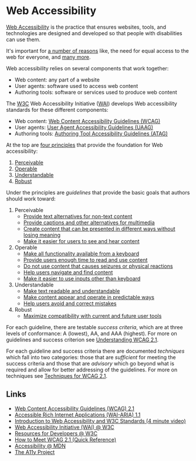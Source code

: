 # Web Accessibility

[Web Accessibility](https://www.w3.org/WAI/fundamentals/accessibility-intro/#what) is the practice that ensures websites, tools, and technologies are designed and developed so that people with disabilities can use them.

It's important for [a number of reasons](https://www.w3.org/standards/webdesign/accessibility#case) like, the need for equal access to the web for everyone, and [many more](https://www.w3.org/WAI/fundamentals/accessibility-intro/#important).

Web accessibility relies on several components that work together:

* Web content: any part of a website
* User agents: software used to access web content
* Authoring tools: software or services used to produce web content

The [W3C](https://www.w3.org) Web Accessibility Initiative ([WAI](https://www.w3.org/WAI/)) develops Web accessibility standards for these different components:

* Web content: [Web Content Accessibility Guidelines (WCAG)](https://www.w3.org/WAI/standards-guidelines/wcag/)
* User agents: [User Agent Accessibility Guidelines (UAAG)](https://www.w3.org/WAI/standards-guidelines/uaag/)
* Authoring tools: [Authoring Tool Accessibility Guidelines (ATAG)](https://www.w3.org/WAI/standards-guidelines/atag/)

At the top are [four principles](https://www.w3.org/WAI/fundamentals/accessibility-principles/) that provide the foundation for Web accessibility:

1. [Perceivable](https://www.w3.org/TR/2018/REC-WCAG21-20180605/#perceivable)
1. [Operable](https://www.w3.org/TR/2018/REC-WCAG21-20180605/#operable)
1. [Understandable](https://www.w3.org/TR/2018/REC-WCAG21-20180605/#understandable)
1. [Robust](https://www.w3.org/TR/2018/REC-WCAG21-20180605/#robust)

Under the principles are _guidelines_ that provide the basic goals that authors should work toward:

1. Perceivable
    * [Provide text alternatives for non-text content](https://www.w3.org/TR/2018/REC-WCAG21-20180605/#text-alternatives)
    * [Provide captions and other alternatives for multimedia](https://www.w3.org/TR/2018/REC-WCAG21-20180605/#time-based-media)
    * [Create content that can be presented in different ways without losing meaning](https://www.w3.org/TR/2018/REC-WCAG21-20180605/#adaptable)
    * [Make it easier for users to see and hear content](https://www.w3.org/TR/2018/REC-WCAG21-20180605/#distinguishable)
1. Operable
    * [Make all functionality available from a keyboard](https://www.w3.org/TR/2018/REC-WCAG21-20180605/#keyboard-accessible)
    * [Provide users enough time to read and use content](https://www.w3.org/TR/2018/REC-WCAG21-20180605/#enough-time)
    * [Do not use content that causes seizures or physical reactions](https://www.w3.org/TR/2018/REC-WCAG21-20180605/#seizures-and-physical-reactions)
    * [Help users navigate and find content](https://www.w3.org/TR/2018/REC-WCAG21-20180605/#navigable)
    * [Make it easier to use inputs other than keyboard](https://www.w3.org/TR/2018/REC-WCAG21-20180605/#input-modalities)
1. Understandable
    * [Make text readable and understandable](https://www.w3.org/TR/2018/REC-WCAG21-20180605/#readable)
    * [Make content appear and operate in predictable ways](https://www.w3.org/TR/2018/REC-WCAG21-20180605/#predictable)
    * [Help users avoid and correct mistakes](https://www.w3.org/TR/2018/REC-WCAG21-20180605/#input-assistance)
1. Robust
    * [Maximize compatibility with current and future user tools](https://www.w3.org/TR/2018/REC-WCAG21-20180605/#compatible)

For each guideline, there are testable _success criteria_, which are at three levels of conformance: A (lowest), AA, and AAA (highest). For more on guidelines and success criterion see [Understanding WCAG 2.1](https://www.w3.org/WAI/WCAG21/Understanding/).

For each guideline and success criteria there are documented _techniques_ which fall into two categories: those that are _sufficient_ for meeting the success criteria and those that are _advisory_ which go beyond what is required and allow for better addressing of the guidelines. For more on techniques see [Techniques for WCAG 2.1](https://www.w3.org/WAI/WCAG21/Techniques/).

## Links

* [Web Content Accessibility Guidelines (WCAG) 2.1](https://www.w3.org/TR/2018/REC-WCAG21-20180605/)
* [Accessible Rich Internet Applications (WAI-ARIA) 1.1](https://www.w3.org/TR/2017/REC-wai-aria-1.1-20171214/)
* [Introduction to Web Accessibility and W3C Standards (4 minute video)](https://www.youtube.com/watch?v=20SHvU2PKsM)
* [Web Accessibility Initiative (WAI) @ W3C](https://www.w3.org/WAI/)
* [Resources for Developers @ W3C](https://www.w3.org/WAI/roles/developers/)
* [How to Meet WCAG 2.1 (Quick Reference)](https://www.w3.org/WAI/WCAG21/quickref/)
* [Accessibility @ MDN](https://developer.mozilla.org/en-US/docs/Learn/Accessibility)
* [The A11y Project](https://a11yproject.com)
